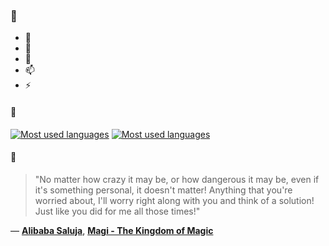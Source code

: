 ### 👋

- 🔭
- 🌱
- 💬
- 📫
- ⚡

#### 🧏

[![Most used languages](https://github-readme-stats-aynah.vercel.app/api/top-langs/?username=aynh&theme=solarized-dark&langs_count=6&layout=compact&hide_title=true)](https://github.com/anuraghazra/github-readme-stats#gh-dark-mode-only)
[![Most used languages](https://github-readme-stats-aynah.vercel.app/api/top-langs/?username=aynh&theme=solarized-light&langs_count=6&layout=compact&hide_title=true)](https://github.com/anuraghazra/github-readme-stats#gh-light-mode-only)

#### 💬

> "No matter how crazy it may be, or how dangerous it may be, even if it's something personal, it doesn't matter! Anything that you're worried about, I'll worry right along with you and think of a solution! Just like you did for me all those times!"

&mdash; [**Alibaba Saluja**](https://myanimelist.net/character.php?q=Alibaba%20Saluja&cat=character), [**Magi - The Kingdom of Magic**](https://myanimelist.net/search/all?q=Magi%20-%20The%20Kingdom%20of%20Magic&cat=all)

